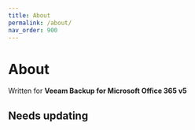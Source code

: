 ```yaml
---
title: About
permalink: /about/
nav_order: 900
---
```


# About

Written for **Veeam Backup for Microsoft Office 365 v5** 


## Needs updating

